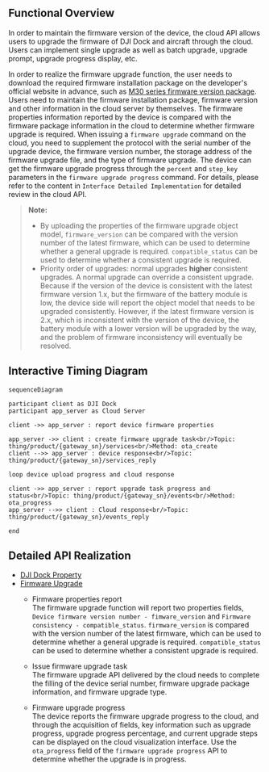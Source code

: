 
## Functional Overview

In order to maintain the firmware version of the device, the cloud API allows users to upgrade the firmware of DJI Dock and aircraft through the cloud. Users can implement single upgrade as well as batch upgrade, upgrade prompt, upgrade progress display, etc.

In order to realize the firmware upgrade function, the user needs to download the required firmware installation package on the developer's official website in advance, such as [M30 series firmware version package](https://www.dji.com/downloads/products/matrice-30). Users need to maintain the firmware installation package, firmware version and other information in the cloud server by themselves. The firmware properties information reported by the device is compared with the firmware package information in the cloud to determine whether firmware upgrade is required. When issuing a `firmware upgrade` command on the cloud, you need to supplement the protocol with the serial number of the upgrade device, the firmware version number, the storage address of the firmware upgrade file, and the type of firmware upgrade. The device can get the firmware upgrade progress through the `percent` and `step_key` parameters in the `firmware upgrade progress` command. For details, please refer to the content in `Interface Detailed Implementation` for detailed review in the cloud API.

> **Note:**
> * By uploading the properties of the firmware upgrade object model, `firmware_version` can be compared with the version number of the latest firmware, which can be used to determine whether a general upgrade is required. `compatible_status` can be used to determine whether a consistent upgrade is required.
> * Priority order of upgrades: normal upgrades **higher** consistent upgrades. A normal upgrade can override a consistent upgrade. Because if the version of the device is consistent with the latest firmware version 1.x, but the firmware of the battery module is low, the device side will report the object model that needs to be upgraded consistently. However, if the latest firmware version is 2.x, which is inconsistent with the version of the device, the battery module with a lower version will be upgraded by the way, and the problem of firmware inconsistency will eventually be resolved.


## Interactive Timing Diagram

````mermaid
sequenceDiagram

participant client as DJI Dock
participant app_server as Cloud Server

client ->> app_server : report device firmware properties

app_server ->> client : create firmware upgrade task<br/>Topic: thing/product/{gateway_sn}/services<br/>Method: ota_create
client -->> app_server : device response<br/>Topic: thing/product/{gateway_sn}/services_reply

loop device upload progress and cloud response

client ->> app_server : report upgrade task progress and status<br/>Topic: thing/product/{gateway_sn}/events<br/>Method: ota_progress
app_server -->> client : Cloud response<br/>Topic: thing/product/{gateway_sn}/events_reply

end
````


## Detailed API Realization

* [DJI Dock Property](https://developer.dji.com/doc/cloud-api-tutorial/en/api-reference/dock-to-cloud/mqtt/dock/properties.html)
* [Firmware Upgrade](https://developer.dji.com/doc/cloud-api-tutorial/en/api-reference/dock-to-cloud/mqtt/dock/firmware.html)
  * Firmware properties report<br/>
    The firmware upgrade function will report two properties fields, `Device firmware version number - fimware_version` and `Firmware consistency - compatible_status`. `firmware_version` is compared with the version number of the latest firmware, which can be used to determine whether a general upgrade is required. `compatible_status` can be used to determine whether a consistent upgrade is required.

  * Issue firmware upgrade task<br/>
    The firmware upgrade API delivered by the cloud needs to complete the filling of the device serial number, firmware upgrade package information, and firmware upgrade type. 

  * Firmware upgrade progress<br/>
    The device reports the firmware upgrade progress to the cloud, and through the acquisition of fields, key information such as upgrade progress, upgrade progress percentage, and current upgrade steps can be displayed on the cloud visualization interface. Use the `ota_progress` field of the `firmware upgrade progress` API to determine whether the upgrade is in progress.



